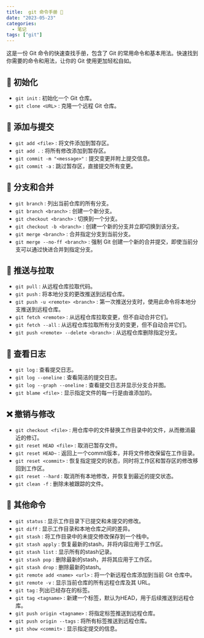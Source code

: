 ```yaml
---
title:  git 命令手册 📖
date: "2023-05-23"
categories:
  - 笔记
tags: ["git"]
---
```


这是一份 Git 命令的快速查找手册，包含了 Git 的常用命令和基本用法。快速找到你需要的命令和用法，让你的 Git 使用更加轻松自如。

## 🚀 初始化

- `git init` : 初始化一个 Git 仓库。
- `git clone <URL>` : 克隆一个远程 Git 仓库。

## 📝 添加与提交

- `git add <file>` : 将文件添加到暂存区。
- `git add .` : 将所有修改添加到暂存区。
- `git commit -m "<message>"` : 提交变更并附上提交信息。
- `git commit -a` : 跳过暂存区，直接提交所有变更。

## 🌿 分支和合并

- `git branch` : 列出当前仓库的所有分支。
- `git branch <branch>` : 创建一个新分支。
- `git checkout <branch>` : 切换到一个分支。
- `git checkout -b <branch>` : 创建一个新的分支并立即切换到该分支。
- `git merge <branch>` : 合并指定分支到当前分支。
- `git merge --no-ff <branch>` : 强制 Git 创建一个新的合并提交，即使当前分支可以通过快进合并到指定分支。

## 🔀 推送与拉取

- `git pull` : 从远程仓库拉取代码。
- `git push` : 将本地分支的更改推送到远程仓库。
- `git push -u <remote> <branch>` : 第一次推送分支时，使用此命令将本地分支推送到远程仓库。
- `git fetch <remote>` : 从远程仓库拉取变更，但不自动合并它们。
- `git fetch --all` : 从远程仓库拉取所有分支的变更，但不自动合并它们。
- `git push <remote> --delete <branch>` : 从远程仓库删除指定分支。

## 🔎 查看日志

- `git log` : 查看提交日志。
- `git log --oneline` : 查看简洁的提交日志。
- `git log --graph --oneline` : 查看提交日志并显示分支合并图。
- `git blame <file>` : 显示指定文件的每一行是由谁添加的。

## ❌ 撤销与修改

- `git checkout <file>` : 用仓库中的文件替换工作目录中的文件，从而撤消最近的修订。
- `git reset HEAD <file>` : 取消已暂存文件。
- `git reset HEAD~` : 返回上一个commit版本，并将文件修改保留在工作目录。
- `git reset <commit>` : 恢复指定提交的状态，同时将工作区和暂存区的修改移回到工作区。
- `git reset --hard` : 取消所有本地修改，并恢复到最近的提交状态。
- `git clean -f` : 删除未被跟踪的文件。

## 🎨 其他命令

- `git status` : 显示工作目录下已提交和未提交的修改。
- `git diff` : 显示工作目录和本地仓库之间的差异。
- `git stash` : 将工作目录中的未提交修改保存到一个栈中。
- `git stash apply` : 恢复最新的stash，并将内容应用于工作区。
- `git stash list` : 显示所有的stash记录。
- `git stash pop` : 删除最新的stash，并将其应用于工作区。
- `git stash drop` : 删除最新的stash。
- `git remote add <name> <url>` : 将一个新远程仓库添加到当前 Git 仓库中。
- `git remote -v` : 显示当前仓库的所有远程仓库及其 URL。
- `git tag` : 列出已经存在的标签。
- `git tag <tagname>` : 新建一个标签，默认为HEAD，用于后续推送到远程仓库。
- `git push origin <tagname>` : 将指定标签推送到远程仓库。
- `git push origin --tags` : 将所有标签推送到远程仓库。
- `git show <commit>` : 显示指定提交的信息。
